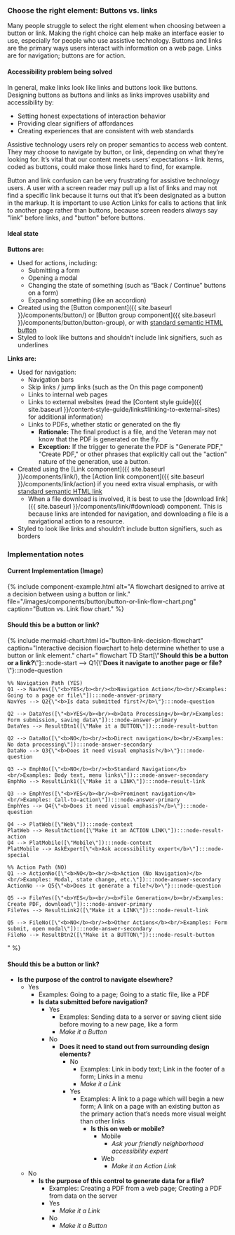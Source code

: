 ### Choose the right element: Buttons vs. links

Many people struggle to select the right element when choosing between a button or link. Making the right choice can help make an interface easier to use, especially for people who use assistive technology. Buttons and links are the primary ways users interact with information on a web page. Links are for navigation; buttons are for action.

#### Accessibility problem being solved

In general, make links look like links and buttons look like buttons. Designing buttons as buttons and links as links improves usability and accessibility by:

* Setting honest expectations of interaction behavior
* Providing clear signifiers of affordances
* Creating experiences that are consistent with web standards

Assistive technology users rely on proper semantics to access web content. They may choose to navigate by button, or link, depending on what they’re looking for. It’s vital that our content meets users’ expectations - link items, coded as buttons, could make those links hard to find, for example.

Button and link confusion can be very frustrating for assistive technology users. A user with a screen reader may pull up a list of links and may not find a specific link because it turns out that it’s been designated as a button in the markup. It is important to use Action Links for calls to actions that link to another page rather than buttons, because screen readers always say "link" before links, and "button" before buttons.

#### Ideal state

**Buttons are:**

* Used for actions, including:
    * Submitting a form
    * Opening a modal
    * Changing the state of something (such as “Back / Continue” buttons on a form)
    * Expanding something (like an accordion)
* Created using the [Button component]({{ site.baseurl }}/components/button/) or [Button group component]({{ site.baseurl }}/components/button/button-group), or with [standard semantic HTML button](https://developer.mozilla.org/en-US/docs/Web/HTML/Element/button)
* Styled to look like buttons and shouldn’t include link signifiers, such as underlines

**Links are:**

* Used for navigation:
    * Navigation bars
    * Skip links / jump links (such as the On this page component)
    * Links to internal web pages
    * Links to external websites (read the [Content style guide]({{ site.baseurl }}/content-style-guide/links#linking-to-external-sites) for additional information)
    * Links to PDFs, whether static or generated on the fly
        *  **Rationale:** The final product is a file, and the Veteran may not know that the PDF is generated on the fly.
        *  **Exception:** If the trigger to generate the PDF is "Generate PDF," "Create PDF," or other phrases that explicitly call out the "action" nature of the generation, use a button.
* Created using the [Link component]({{ site.baseurl }}/components/link/), the [Action link component]({{ site.baseurl }}/components/link/action) if you need extra visual emphasis, or with [standard semantic HTML link](https://developer.mozilla.org/en-US/docs/Web/HTML/Element/a)
  * When a file download is involved, it is best to use the [download link]({{ site.baseurl }}/components/link/#download) component. This is because links are intended for navigation, and downloading a file is a navigational action to a resource.
* Styled to look like links and shouldn’t include button signifiers, such as borders

### Implementation notes

<div class="mermaid-comparison">
  <h4 class="mermaid-comparison__title">Current Implementation (Image)</h4>
  {% include component-example.html alt="A flowchart designed to arrive at a decision between using a button or link." file="/images/components/button/button-or-link-flow-chart.png" caption="Button vs. Link flow chart." %}
</div>

<div class="mermaid-comparison">
  <h4 class="mermaid-comparison__title">Should this be a button or link?</h4>
  {% include mermaid-chart.html 
     id="button-link-decision-flowchart" 
     caption="Interactive decision flowchart to help determine whether to use a button or link element."
     chart="
flowchart TD
    Start[\"<b>Should this be a button or a link?</b>\"]:::node-start --> Q1{\"<b>Does it navigate to another page or file?</b>\"}:::node-question
    
    %% Navigation Path (YES)
    Q1 --> NavYes([\"<b>YES</b><br/><b>Navigation Action</b><br/>Examples: Going to a page or file\"]):::node-answer-primary
    NavYes --> Q2{\"<b>Is data submitted first?</b>\"}:::node-question
    
    Q2 --> DataYes([\"<b>YES</b><br/><b>Data Processing</b><br/>Examples: Form submission, saving data\"]):::node-answer-primary
    DataYes --> ResultBtn1([\"Make it a BUTTON\"]):::node-result-button
    
    Q2 --> DataNo([\"<b>NO</b><br/><b>Direct navigation</b><br/>Examples: No data processing\"]):::node-answer-secondary
    DataNo --> Q3{\"<b>Does it need visual emphasis?</b>\"}:::node-question
    
    Q3 --> EmphNo([\"<b>NO</b><br/><b>Standard Navigation</b><br/>Examples: Body text, menu links\"]):::node-answer-secondary
    EmphNo --> ResultLink1([\"Make it a LINK\"]):::node-result-link
    
    Q3 --> EmphYes([\"<b>YES</b><br/><b>Prominent navigation</b><br/>Examples: Call-to-action\"]):::node-answer-primary
    EmphYes --> Q4{\"<b>Does it need visual emphasis?</b>\"}:::node-question
    
    Q4 --> PlatWeb([\"Web\"]):::node-context
    PlatWeb --> ResultAction([\"Make it an ACTION LINK\"]):::node-result-action
    Q4 --> PlatMobile([\"Mobile\"]):::node-context
    PlatMobile --> AskExpert[\"<b>Ask accessibility expert</b>\"]:::node-special
    
    %% Action Path (NO)
    Q1 --> ActionNo([\"<b>NO</b><br/><b>Action (No Navigation)</b><br/>Examples: Modal, state change, etc.\"]):::node-answer-secondary
    ActionNo --> Q5{\"<b>Does it generate a file?</b>\"}:::node-question
    
    Q5 --> FileYes([\"<b>YES</b><br/><b>File Generation</b><br/>Examples: Create PDF, download\"]):::node-answer-primary
    FileYes --> ResultLink2([\"Make it a LINK\"]):::node-result-link
    
    Q5 --> FileNo([\"<b>NO</b><br/><b>Other Actions</b><br/>Examples: Form submit, open modal\"]):::node-answer-secondary
    FileNo --> ResultBtn2([\"Make it a BUTTON\"]):::node-result-button
" %}
</div>

#### Should this be a button or link?

* **Is the purpose of the control to navigate elsewhere?**
    * Yes
      * Examples: Going to a page; Going to a static file, like a PDF
      * **Is data submitted before navigation?**
        * Yes
          * Examples: Sending data to a server or saving client side before moving to a new page, like a form
          * _Make it a Button_
        * No
          * **Does it need to stand out from surrounding design elements?**
            * No
              * Examples: Link in body text; Link in the footer of a form; Links in a menu
              * _Make it a Link_
            * Yes
              * Examples: A link to a page which will begin a new form; A link on a page with an existing button as the primary action that’s needs more visual weight than other links
                * **Is this on web or mobile?**
                  * Mobile
                    * _Ask your friendly neighborhood accessibility expert_
                  * Web
                    * _Make it an Action Link_
    * No
      * **Is the purpose of this control to generate data for a file?**
        * Examples: Creating a PDF from a web page; Creating a PDF from data on the server
        * Yes
          * _Make it a Link_
        * No
          * _Make it a Button_
